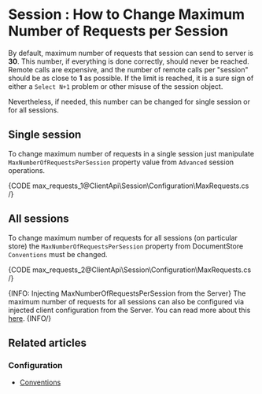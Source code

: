 # Session : How to Change Maximum Number of Requests per Session

By default, maximum number of requests that session can send to server is **30**. This number, if everything is done correctly, should never be reached. Remote calls are expensive, and the number of remote calls per "session" should be as close to **1** as possible. If the limit is reached, it is a sure sign of either a `Select N+1` problem or other misuse of the session object.

Nevertheless, if needed, this number can be changed for single session or for all sessions.

## Single session

To change maximum number of requests in a single session just manipulate `MaxNumberOfRequestsPerSession` property value from `Advanced` session operations.

{CODE max_requests_1@ClientApi\Session\Configuration\MaxRequests.cs /}

## All sessions

To change maximum number of requests for all sessions (on particular store) the `MaxNumberOfRequestsPerSession` property from DocumentStore `Conventions` must be changed.

{CODE max_requests_2@ClientApi\Session\Configuration\MaxRequests.cs /}

{INFO: Injecting MaxNumberOfRequestsPerSession from the Server}
The maximum number of requests for all sessions can also be configured via injected client configuration from the Server. You can read more about this [here](../../../studio/server/client-configuration). 
{INFO/}

## Related articles

### Configuration

- [Conventions](../../../client-api/configuration/conventions)
